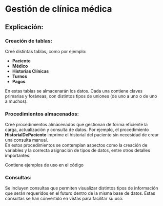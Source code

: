 # Gestión de clínica médica

## Explicación:

### Creación de tablas:

Creé distintas tablas, como por ejemplo:  
- **Paciente**  
- **Médico**  
- **Historias Clínicas**  
- **Turnos**  
- **Pagos**  

En estas tablas se almacenarán los datos. Cada una contiene claves primarias y foráneas, con distintos tipos de uniones (de uno a uno o de uno a muchos).

### Procedimientos almacenados:

Creé procedimientos almacenados que gestionan de forma eficiente la carga, actualización y consulta de datos. Por ejemplo, el procedimiento **HistorialDePaciente** imprime el historial del paciente sin necesidad de crear una consulta manual.  
En estos procedimientos se contemplan aspectos como la creación de variables y la correcta asignación de tipos de datos, entre otros detalles importantes.

Contiene ejemplos de uso en el código 

### Consultas:

Se incluyen consultas que permiten visualizar distintos tipos de información que serán requeridos en el futuro dentro de la misma base de datos. Estas consultas se han convertido en vistas para facilitar su uso.
